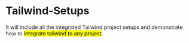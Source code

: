# Tailwind-Setups
It will include all the integrated Tailwind project setups and demonstrate how to <mark>integrate tailwind to any project</mark>.